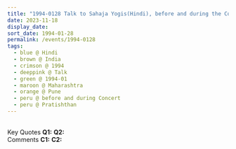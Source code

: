 ```yaml
---
title: "1994-0128 Talk to Sahaja Yogis(Hindi), before and during the Concert of the Sufi Qawwals of Hyderabad, Courtyard of the Lawns, Pratiṣhṭhān, NDA Road, Warje, Pune, Maharashtra, India (other date 0127)"
date: 2023-11-18
display_date: 
sort_date: 1994-01-28
permalink: /events/1994-0128
tags:
  - blue @ Hindi
  - brown @ India
  - crimson @ 1994
  - deeppink @ Talk
  - green @ 1994-01
  - maroon @ Maharashtra
  - orange @ Pune
  - peru @ before and during Concert
  - peru @ Pratishthan
---
```


<br>

<wave-list>
  <list-title color="DarkSeaGreen" width="55">Key Quotes</list-title>
  <list-item color="BlanchedAlmond" width="280"><b>Q1:</b> <i></i></list-item>
  <list-item color="Lavender" width="280"><b>Q2:</b> <i></i></list-item>
</wave-list>

<br>

<wave-list>
  <list-title color="DarkSeaGreen" width="55">Comments</list-title>
  <list-item color="BlanchedAlmond" width="280"><b>C1:</b> <i></i></list-item>
  <list-item color="Lavender" width="280"><b>C2:</b> <i></i></list-item>
</wave-list>